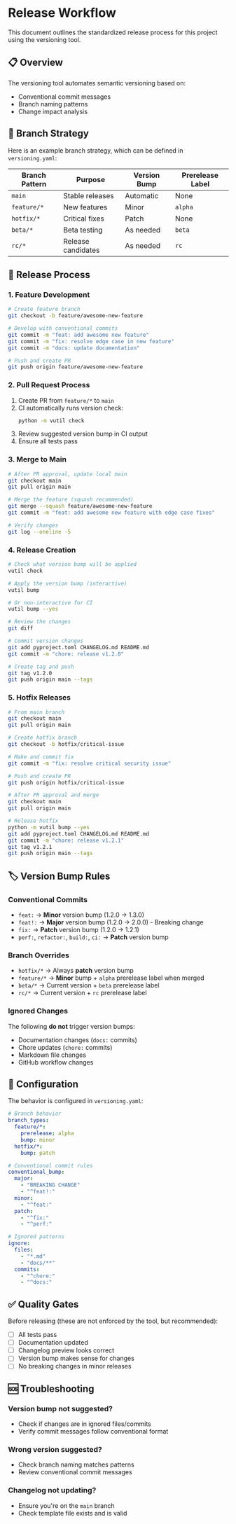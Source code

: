 # Release Workflow

This document outlines the standardized release process for this project using the versioning tool.

## 📋 Overview

The versioning tool automates semantic versioning based on:

- Conventional commit messages
- Branch naming patterns
- Change impact analysis

## 🌿 Branch Strategy

Here is an example branch strategy, which can be defined in `versioning.yaml`:

| Branch Pattern | Purpose            | Version Bump | Prerelease Label |
|----------------|--------------------|--------------|------------------|
| `main`         | Stable releases    | Automatic    | None             |
| `feature/*`    | New features       | Minor        | `alpha`          |
| `hotfix/*`     | Critical fixes     | Patch        | None             |
| `beta/*`       | Beta testing       | As needed    | `beta`           |
| `rc/*`         | Release candidates | As needed    | `rc`             |

## 🚀 Release Process

### 1. Feature Development

```bash
# Create feature branch
git checkout -b feature/awesome-new-feature

# Develop with conventional commits
git commit -m "feat: add awesome new feature"
git commit -m "fix: resolve edge case in new feature"
git commit -m "docs: update documentation"

# Push and create PR
git push origin feature/awesome-new-feature
```

### 2. Pull Request Process

1. Create PR from `feature/*` to `main`
2. CI automatically runs version check:
   ```bash
   python -m vutil check
   ```
3. Review suggested version bump in CI output
4. Ensure all tests pass

### 3. Merge to Main

```bash
# After PR approval, update local main
git checkout main
git pull origin main

# Merge the feature (squash recommended)
git merge --squash feature/awesome-new-feature
git commit -m "feat: add awesome new feature with edge case fixes"

# Verify changes
git log --oneline -5
```

### 4. Release Creation

```bash
# Check what version bump will be applied
vutil check

# Apply the version bump (interactive)
vutil bump

# Or non-interactive for CI
vutil bump --yes

# Review the changes
git diff

# Commit version changes
git add pyproject.toml CHANGELOG.md README.md
git commit -m "chore: release v1.2.0"

# Create tag and push
git tag v1.2.0
git push origin main --tags
```

### 5. Hotfix Releases

```bash
# From main branch
git checkout main
git pull origin main

# Create hotfix branch
git checkout -b hotfix/critical-issue

# Make and commit fix
git commit -m "fix: resolve critical security issue"

# Push and create PR
git push origin hotfix/critical-issue

# After PR approval and merge
git checkout main
git pull origin main

# Release hotfix
python -m vutil bump --yes
git add pyproject.toml CHANGELOG.md README.md
git commit -m "chore: release v1.2.1"
git tag v1.2.1
git push origin main --tags
```

## 🏷️ Version Bump Rules

### Conventional Commits

- `feat:` → **Minor** version bump (1.2.0 → 1.3.0)
- `feat!:` → **Major** version bump (1.2.0 → 2.0.0) - Breaking change
- `fix:` → **Patch** version bump (1.2.0 → 1.2.1)
- `perf:`, `refactor:`, `build:`, `ci:` → **Patch** version bump

### Branch Overrides

- `hotfix/*` → Always **patch** version bump
- `feature/*` → **Minor** bump + `alpha` prerelease label when merged
- `beta/*` → Current version + `beta` prerelease label
- `rc/*` → Current version + `rc` prerelease label

### Ignored Changes

The following **do not** trigger version bumps:

- Documentation changes (`docs:` commits)
- Chore updates (`chore:` commits)
- Markdown file changes
- GitHub workflow changes

## 🔧 Configuration

The behavior is configured in `versioning.yaml`:

```yaml
# Branch behavior
branch_types:
  feature/*:
    prerelease: alpha
    bump: minor
  hotfix/*:
    bump: patch

# Conventional commit rules
conventional_bump:
  major:
    - "BREAKING CHANGE"
    - "^feat!:"
  minor:
    - "^feat:"
  patch:
    - "^fix:"
    - "^perf:"

# Ignored patterns
ignore:
  files:
    - "*.md"
    - "docs/**"
  commits:
    - "^chore:"
    - "^docs:"
```

## ✅ Quality Gates

Before releasing (these are not enforced by the tool, but recommended):

- [ ] All tests pass
- [ ] Documentation updated
- [ ] Changelog preview looks correct
- [ ] Version bump makes sense for changes
- [ ] No breaking changes in minor releases

## 🆘 Troubleshooting

### Version bump not suggested?

- Check if changes are in ignored files/commits
- Verify commit messages follow conventional format

### Wrong version suggested?

- Check branch naming matches patterns
- Review conventional commit messages

### Changelog not updating?

- Ensure you're on the `main` branch
- Check template file exists and is valid
